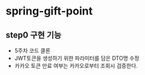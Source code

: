 # spring-gift-point

## step0 구현 기능

- 5주차 코드 클론
- JWT토큰을 생성하기 위한 파라미터를 담은 DTO명 수정
- 카카오 토큰 만료 여부는 카카오로부터 조회시 검증한다. 